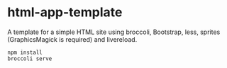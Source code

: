 html-app-template
=================

A template for a simple HTML site using broccoli, Bootstrap, less, sprites (GraphicsMagick is required) and livereload.

```shell
npm install
broccoli serve
````
